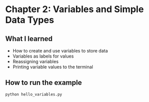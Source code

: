 # Chapter 2: Variables and Simple Data Types

## What I learned
- How to create and use variables to store data
- Variables as labels for values
- Reassigning variables
- Printing variable values to the terminal

## How to run the example
```bash
python hello_variables.py
```
